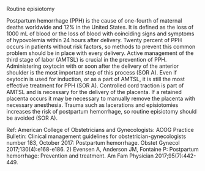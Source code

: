 Routine episiotomy

Postpartum hemorrhage (PPH) is the cause of one-fourth of maternal deaths worldwide and 12% in the United States. It is defined as the loss of 1000 mL of blood or the loss of blood with coinciding signs and symptoms of hypovolemia within 24 hours after delivery. Twenty percent of PPH occurs in patients without risk factors, so methods to prevent this common problem should be in place with every delivery.
Active management of the third stage of labor (AMTSL) is crucial in the prevention of PPH. Administering oxytocin with or soon after the delivery of the anterior shoulder is the most important step of this process (SOR A). Even if oxytocin is used for induction, or as a part of AMTSL, it is still the most effective treatment for PPH (SOR A). Controlled cord traction is part of AMTSL and is necessary for the delivery of the placenta. If a retained placenta occurs it may be necessary to manually remove the placenta with necessary anesthesia. Trauma such as lacerations and episiotomies increases the risk of postpartum hemorrhage, so routine episiotomy should be avoided (SOR A).

Ref: American College of Obstetricians and Gynecologists: ACOG Practice Bulletin: Clinical management guidelines for obstetrician-gynecologists number 183, October 2017: Postpartum hemorrhage. Obstet Gynecol 2017;130(4):e168-e186.  2) Evensen A, Anderson JM, Fontaine P: Postpartum hemorrhage: Prevention and treatment. Am Fam Physician 2017;95(7):442-449.